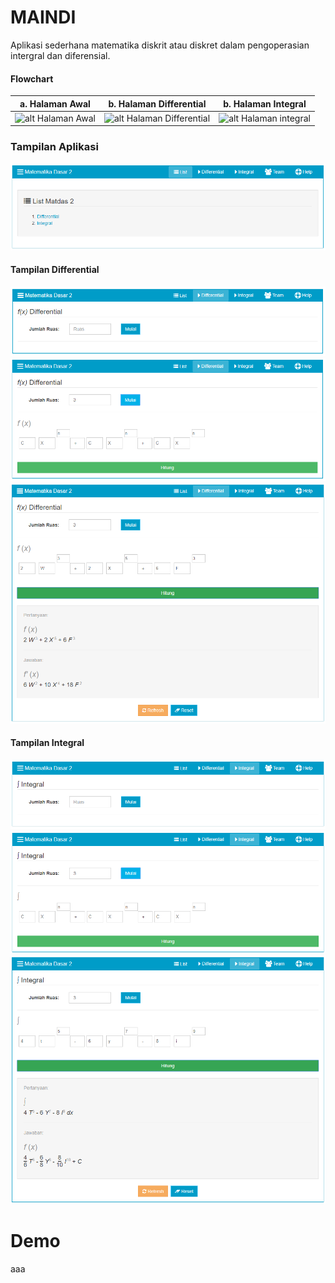 # MAINDI
Aplikasi sederhana matematika diskrit atau diskret dalam pengoperasian intergral dan diferensial.

#### Flowchart
| a. Halaman Awal | b. Halaman Differential | b. Halaman Integral |
| ----------- | ----------- | ----------- |
| ![alt Halaman Awal](http://i1382.photobucket.com/albums/ah258/romadhonbyar/Github/MAINDI/halaman%20awal%20aplikasi%20maindi_zpsqvfxrxq8.png) | ![alt Halaman Differential](https://i1382.photobucket.com/albums/ah258/romadhonbyar/Github/MAINDI/halaman%20differensial%20aplikasi%20maindi_zps2atgyl4m.png) | ![alt Halaman integral](http://i1382.photobucket.com/albums/ah258/romadhonbyar/Github/MAINDI/halaman%20integral%20aplikasi%20maindi_zpscbblmws1.png) |


### Tampilan Aplikasi
![alt Tampilan awal](https://raw.githubusercontent.com/romadhonbyar/MAINDI/master/image/tampilan-awal.PNG)

#### Tampilan Differential
![alt Tampilan tab differential pada aplikasi MAINDI](https://raw.githubusercontent.com/romadhonbyar/MAINDI/master/image/tampilan-differential.PNG)
![alt Tampilan tab differential input pada aplikasi MAINDI](https://raw.githubusercontent.com/romadhonbyar/MAINDI/master/image/tampilan-differential-input.PNG)
![alt Tampilan tab differential output pada aplikasi MAINDI](https://raw.githubusercontent.com/romadhonbyar/MAINDI/master/image/tampilan-differential-output.PNG)

#### Tampilan Integral
![alt Tampilan tab integral pada aplikasi MAINDI](https://raw.githubusercontent.com/romadhonbyar/MAINDI/master/image/tampilan-integral.PNG)
![alt Tampilan tab integral input pada aplikasi MAINDI](https://raw.githubusercontent.com/romadhonbyar/MAINDI/master/image/tampilan-integral-input.PNG)
![alt Tampilan tab integral output pada aplikasi MAINDI](https://raw.githubusercontent.com/romadhonbyar/MAINDI/master/image/tampilan-integral-output.PNG)

# Demo
aaa




